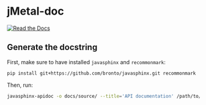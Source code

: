 # jMetal-doc
[![Read the Docs](https://img.shields.io/readthedocs/jmetal-doc.svg?style=flat-square)](https://readthedocs.org/projects/jmetal-doc/)

## Generate the docstring

First, make sure to have installed `javasphinx` and `recommonmark`:

```bash
pip install git+https://github.com/bronto/javasphinx.git recommonmark
```

Then, run:

```bash
javasphinx-apidoc -o docs/source/ --title='API documentation' /path/to/jMetal
```